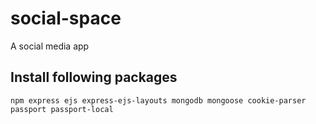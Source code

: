 # social-space
A social media app 

## Install following packages

```
npm express ejs express-ejs-layouts mongodb mongoose cookie-parser passport passport-local
```

